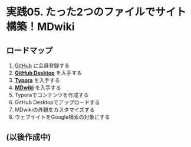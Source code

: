 # 実践05. たった2つのファイルでサイト構築！MDwiki

## ロードマップ

1. [GitHub](github.md) に会員登録する
1. **[GitHub Desktop](githubdesktop.md)** を入手する
1. **[Typora](typora.md)** を入手する
1. **[MDwiki](mdwiki.md)** を入手する
1. Typoraでコンテンツを作成する
1. GitHub Desktopでアップロードする
1. MDwikiの外観をカスタマイズする
1. ウェブサイトをGoogle検索の対象にする

## (以後作成中)